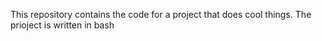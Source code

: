 This repository contains the code for a project that does cool things. The prioject is written in bash
